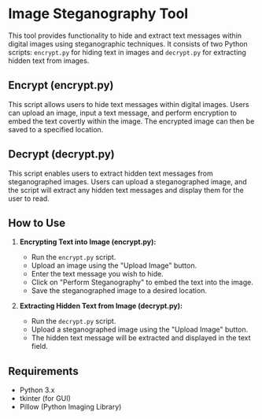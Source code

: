 # Image Steganography Tool

This tool provides functionality to hide and extract text messages within digital images using steganographic techniques. It consists of two Python scripts: `encrypt.py` for hiding text in images and `decrypt.py` for extracting hidden text from images.

## Encrypt (encrypt.py)

This script allows users to hide text messages within digital images. Users can upload an image, input a text message, and perform encryption to embed the text covertly within the image. The encrypted image can then be saved to a specified location.

## Decrypt (decrypt.py)

This script enables users to extract hidden text messages from steganographed images. Users can upload a steganographed image, and the script will extract any hidden text messages and display them for the user to read.

## How to Use

1. **Encrypting Text into Image (encrypt.py):**
   - Run the `encrypt.py` script.
   - Upload an image using the "Upload Image" button.
   - Enter the text message you wish to hide.
   - Click on "Perform Steganography" to embed the text into the image.
   - Save the steganographed image to a desired location.

2. **Extracting Hidden Text from Image (decrypt.py):**
   - Run the `decrypt.py` script.
   - Upload a steganographed image using the "Upload Image" button.
   - The hidden text message will be extracted and displayed in the text field.

## Requirements

- Python 3.x
- tkinter (for GUI)
- Pillow (Python Imaging Library)
